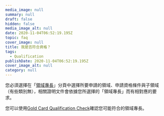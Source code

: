 ```yaml
---
media_image: null
summary: null
draft: false
hidden: false
media_image_alt: null
date: 2020-11-04T06:52:19.195Z
topic: faq
cover_image: null
title: 我是否符合資格？
tags:
  - Qualification
publishDate: 2020-11-04T06:52:19.195Z
cover_image_alt: null
category: null
---
```

您必須選擇在「[領域專長](/zh/qualification/)」分頁中選擇所要申請的領域、申請資格條件與子領域（有些類別無），相關證明文件會依據您所選擇的「領域專長」而有相對應的要求。

您可以使用[Gold Card Qualification Check](https://visafinder.tw/gold-card-qualification/)確認您可能符合的領域專長。